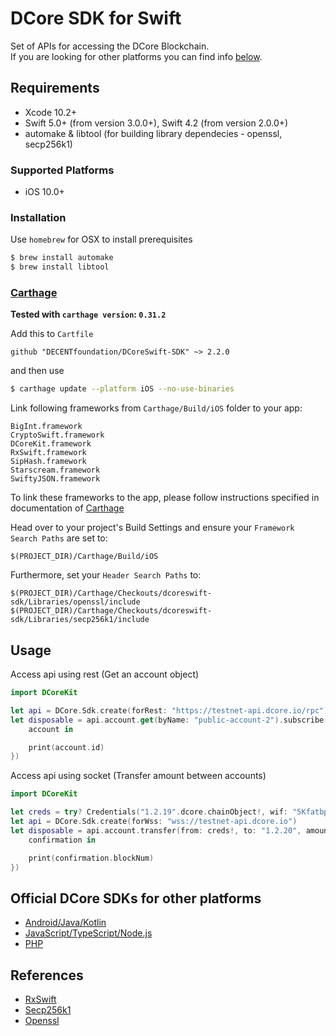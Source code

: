 
DCore SDK for Swift
======================================

Set of APIs for accessing the DCore Blockchain. <br>
If you are looking for other platforms you can find info [below](#official-dcore-sdks-for-other-platforms).


## Requirements

* Xcode 10.2+
* Swift 5.0+ (from version 3.0.0+), Swift 4.2 (from version 2.0.0+)
* automake & libtool (for building library dependecies - openssl, secp256k1)

### Supported Platforms

* iOS 10.0+

### Installation

Use `homebrew` for OSX to install prerequisites

```bash
$ brew install automake
$ brew install libtool
```

### [Carthage](https://github.com/Carthage/Carthage)

**Tested with `carthage version`: `0.31.2`**

Add this to `Cartfile`

```
github "DECENTfoundation/DCoreSwift-SDK" ~> 2.2.0
```

and then use

```bash
$ carthage update --platform iOS --no-use-binaries
```

Link following frameworks from `Carthage/Build/iOS` folder to your app:
```
BigInt.framework
CryptoSwift.framework
DCoreKit.framework
RxSwift.framework
SipHash.framework
Starscream.framework
SwiftyJSON.framework
```

To link these frameworks to the app, please follow instructions specified in documentation of [Carthage](https://github.com/Carthage/Carthage#adding-frameworks-to-an-application)

Head over to your project's Build Settings and ensure your `Framework Search Paths` are set to: 
```
$(PROJECT_DIR)/Carthage/Build/iOS
```

Furthermore, set your `Header Search Paths` to:
```
$(PROJECT_DIR)/Carthage/Checkouts/dcoreswift-sdk/Libraries/openssl/include
$(PROJECT_DIR)/Carthage/Checkouts/dcoreswift-sdk/Libraries/secp256k1/include
```

## Usage

Access api using rest (Get an account object)

```swift
import DCoreKit

let api = DCore.Sdk.create(forRest: "https://testnet-api.dcore.io/rpc")
let disposable = api.account.get(byName: "public-account-2").subscribe(onSuccess: { 
	account in

	print(account.id) 
})
```

Access api using socket (Transfer amount between accounts)

```swift
import DCoreKit

let creds = try? Credentials("1.2.19".dcore.chainObject!, wif: "5KfatbpE1zVdnHgFydT7Cg9hJmUVLN7vQXJkBbzGrNSND3uFmAa")
let api = DCore.Sdk.create(forWss: "wss://testnet-api.dcore.io")
let disposable = api.account.transfer(from: creds!, to: "1.2.20", amount: AssetAmount(1000000)).subscribe(onSuccess: { 
	confirmation in

	print(confirmation.blockNum) 
})
```

## Official DCore SDKs for other platforms

- [Android/Java/Kotlin](https://github.com/DECENTfoundation/DCoreKt-SDK)
- [JavaScript/TypeScript/Node.js](https://github.com/DECENTfoundation/DCoreJS-SDK)
- [PHP](https://github.com/DECENTfoundation/DCorePHP-SDK)


## References

* [RxSwift](https://github.com/ReactiveX/RxSwift)
* [Secp256k1](https://github.com/bitcoin-core/secp256k1.git)
* [Openssl](https://www.openssl.org/source/openssl-$OPENSSL_VERSION.tar.gz)

